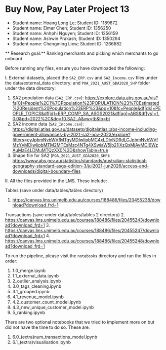 # Buy Now, Pay Later Project 13
- Student name: Hoang Long Le; Student ID: 1189672
- Student name: Elmer Chen; Student ID: 1356250
- Student name: Anhphi Nguyen; Student ID: 1356159
- Student name:  Ashwin Prakash; Student ID: 1350294
- Student name:  Chengming Liew; Student ID: 1266882

** Research goal:** Ranking merchants and picking which merchants to go onboard

Before running any files, ensure you have downloaded the following:

I. External datasets, placed the `SA2_ERP.csv` and `SA2_Income.csv` files under the data/external_data directory; and `POA_2021_AUST_GDA2020_SHP` folder under the data directory:

1. SA2 population data (`SA2_ERP.csv`): https://explore.data.abs.gov.au/vis?fs[0]=People%2C1%7CPopulation%23POPULATION%23%7CEstimated%20Resident%20Population%23ERP%23&pg=10&fc=People&df[ds]=PEOPLE_TOPICS&df[id]=ERP_COMP_SA_ASGS2021&df[ag]=ABS&df[vs]=1.0.0&pd=2022%2C&dq=10.SA2..A&vw=tb&lb=bt
2. SA2 income data (`SA2_Income.csv`): https://digital.atlas.gov.au/datasets/digitalatlas::abs-income-including-government-allowances-by-2021-sa2-nov-2023/explore?filters=eyJpbmNvbWVfMTgyMDIwIjpbMC4xLDIyNDRdLCJpbmNvbWVfMzYyMDIwIjpbMTM2MTEsMzc4NTg4XSwiaW5jb21lXzQxMjAyMCI6WzAuMzE4LDMuMTQzXX0%3D&showTable=true
3. Shape file for SA2 (`POA_2021_AUST_GDA2020_SHP`): https://www.abs.gov.au/statistics/standards/australian-statistical-geography-standard-asgs-edition-3/jul2021-jun2026/access-and-downloads/digital-boundary-files


II. All the files provided in the LMS. These include:

Tables (save under data/tables/tables directory)
1. https://canvas.lms.unimelb.edu.au/courses/188486/files/20455238/download?download_frd=1

Transactions (save under data/tables/tables 2 directory)
2. https://canvas.lms.unimelb.edu.au/courses/188486/files/20455243/download?download_frd=1
3. https://canvas.lms.unimelb.edu.au/courses/188486/files/20455247/download?download_frd=1
4. https://canvas.lms.unimelb.edu.au/courses/188486/files/20455248/download?download_frd=1

To run the pipeline, please visit the `notebooks` directory and run the files in order:
1. 1.0_merge.ipynb 
2. 1.1_external_data.ipynb 
3. 2_outlier_analysis.ipynb 
4. 3.0_tags_cleaning.ipynb 
5. 3.1_grouped.ipynb 
6. 4.1_revenue_model.ipynb 
7. 4.2_customer_count_model.ipynb
8. 4.3_new_unique_customer_model.ipynb
9. 5_ranking.ipynb

There are two optional notebooks that we tried to implement more on but did not have the time to do so. These are:
1. 6.0_(extra)num_transactions_model.ipynb
2. 6.1_(extra)visualisation.ipynb